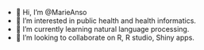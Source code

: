 - 👋 Hi, I’m @MarieAnso
- 👀 I’m interested in public health and health informatics.
- 🌱 I’m currently learning natural language processing.
- 💞️ I’m looking to collaborate on R, R studio, Shiny apps. 

<!---
MarieAnso/MarieAnso is a ✨ special ✨ repository because its `README.md` (this file) appears on your GitHub profile.
You can click the Preview link to take a look at your changes.
--->

